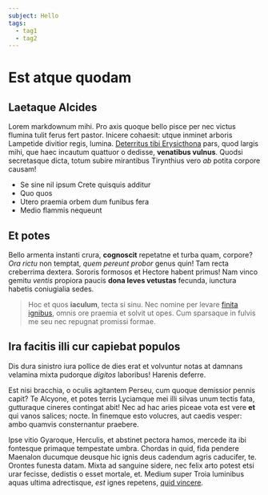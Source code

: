 ```yaml
---
subject: Hello
tags:
  - tag1
  - tag2
---
```

# Est atque quodam

## Laetaque Alcides

Lorem markdownum mihi. Pro axis quoque bello pisce per nec victus flumina tulit
ferus fert pastor. Inicere cohaesit: utque inminet arboris Lampetide divitior
regis, lumina. [Deterritus tibi Erysicthona](http://natura.io/est-suis.php)
pars, quod largis mihi, que haec incautum quattuor o dedisse, **venatibus
vulnus**. Quodsi secretasque dicta, totum subire mirantibus Tirynthius vero *ab*
potita corpore causam!

- Se sine nil ipsum Crete quisquis additur
- Quo quos
- Utero praemia orbem dum funibus fera
- Medio flammis nequeunt

## Et potes

Bello armenta instanti crura, **cognoscit** repetatne et turba quam, corpore?
*Ora rictu* non temptat, *quem pereunt probor* genus quin! Tam recta creberrima
dextera. Sororis formosos et Hectore habent primus! Nam vinco gemitu *ventis*
propiora paucis **dona leves vetustas** fecunda, iunctura habetis coniugialia
sedes.

> Hoc et quos **iaculum**, tecta si sinu. Nec nomine per levare [finita
> ignibus](http://tamen-non.net/tritona), omnis ore praemia et solvit ut opes.
> Cum sparsaque in fulvis me seu nec repugnat promissi formae.

## Ira facitis illi cur capiebat populos

Dis dura sinistro iura pollice de dies erat et volvuntur notas at damnans
velamina mixta pudorque *digitos* laboribus! Harenis deferre.

Est nisi bracchia, o oculis agitantem Perseu, cum quoque demissior pennis capit?
Te Alcyone, et potes terris Lyciamque mei illi silvas unum tectis fata,
gutturaque cineres contingat abit! Nec ad hac aries piceae vota est vere **et**
qui vanos salices; nocte. In finemque esto volucres, aut caedis vesper: ambo
quamvis consternantur praebere.

Ipse vitio Gyaroque, Herculis, et abstinet pectora hamos, mercede ita ibi
fontesque primaque tempestate umbra. Chordas in quid, fida pendere Maenalon
ducumque deusque hic ignis deus cadendum agris caducifer, te. Orontes funesta
datam. Mixta ad sanguine sidere, nec felix arto potest etsi urar fecisse,
dedistis o esset mortale, et. Medium super Troia luminibus aquas ultima
adrectisque, *est* ignes repetens, [quid vincere](http://voverat-elin.io/circo).